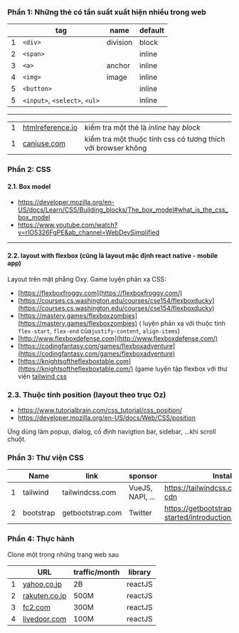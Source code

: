 ### Phần 1: Những thẻ có tần suất xuất hiện nhiều trong web

|     | tag                           | name     | default |
| --- | ----------------------------- | -------- | ------- |
| 1   | `<div>`                       | division | block   |
| 2   | `<span>`                      |          | inline  |
| 3   | `<a>`                         | anchor   | inline  |
| 4   | `<img>`                       | image    | inline  |
| 5   | `<button>`                    |          | inline  |
| 5   | `<input>`, `<select>`, `<ul>` |          | inline  |

---

|     |                                              |                                                              |
| --- | -------------------------------------------- | ------------------------------------------------------------ |
| 1   | [htmlreference.io](https://htmlreference.io) | kiểm tra một thẻ là _inline_ hay _block_                     |
| 1   | [caniuse.com](https://caniuse.com/)          | kiểm tra một thuộc tính css có tương thích với browser không |

### Phần 2: CSS

#### 2.1. Box model

- https://developer.mozilla.org/en-US/docs/Learn/CSS/Building_blocks/The_box_model#what_is_the_css_box_model
- https://www.youtube.com/watch?v=rIO5326FgPE&ab_channel=WebDevSimplified

---

#### 2.2. layout with flexbox (cũng là layout mặc định react native - mobile app)

Layout trên mặt phẳng Oxy.
Game luyện phản xạ CSS:

- [https://flexboxfroggy.com](https://flexboxfroggy.com/)
- [https://courses.cs.washington.edu/courses/cse154/flexboxducky](https://courses.cs.washington.edu/courses/cse154/flexboxducky)
- [https://mastery.games/flexboxzombies](https://mastery.games/flexboxzombies) ( luyện phản xạ với thuộc tính `flex-start`, `flex-end` của`justify-content`, `align-items`)
- [http://www.flexboxdefense.com](http://www.flexboxdefense.com/)
- [https://codingfantasy.com/games/flexboxadventure](https://codingfantasy.com/games/flexboxadventure)
- [https://knightsoftheflexboxtable.com](https://knightsoftheflexboxtable.com/) (game luyện tập flexbox với thư viện [tailwind css](https://tailwindcss.com/)

### 2.3. Thuộc tính position (layout theo trục Oz)

- https://www.tutorialbrain.com/css_tutorial/css_position/
- https://developer.mozilla.org/en-US/docs/Web/CSS/position

Ứng dùng làm popup, dialog, cố định navigtion bar, sidebar, ...khi scroll chuột.

### Phần 3: Thư viện CSS

|     | Name      | link             | sponsor          | Installation guide                                                        |
| --- | --------- | ---------------- | ---------------- | ------------------------------------------------------------------------- |
| 1   | tailwind  | tailwindcss.com  | VueJS, NAPI, ... | https://tailwindcss.com/docs/installation/play-cdn                        |
| 2   | bootstrap | getbootstrap.com | Twitter          | https://getbootstrap.com/docs/5.3/getting-started/introduction/#cdn-links |

### Phần 4: Thực hành

Clone một trong những trang web sau

|     | URL                                    | traffic/month | library |
| --- | -------------------------------------- | ------------- | ------- |
| 1   | [yahoo.co.jp](https://yahoo.co.jp)     | 2B            | reactJS |
| 2   | [rakuten.co.jp](https://rakuten.co.jp) | 500M          | reactJS |
| 3   | [fc2.com](https://fc2.com)             | 300M          | reactJS |
| 4   | [livedoor.com](https://livedoor.com)   | 100M          | reactJS |
